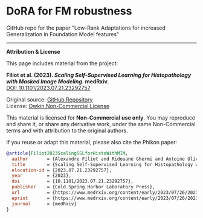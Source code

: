 # DoRA for FM robustness
GitHub repo for the paper "Low-Rank Adaptations for increased Generalization in Foundation Model features"

---
**Attribution & License**

This page includes material from the project:

**Filiot et al. (2023). _Scaling Self-Supervised Learning for Histopathology with Masked Image Modeling_. medRxiv.**  
[DOI: 10.1101/2023.07.21.23292757](https://www.medrxiv.org/content/early/2023/07/26/2023.07.21.23292757)

Original source: [GitHub Repository](https://github.com/owkin/HistoSSLscaling)  
License: [Owkin Non-Commercial License](https://github.com/owkin/HistoSSLscaling/tree/main?tab=License-1-ov-file)

This material is licensed for **Non-Commercial use only**. You may reproduce and share it, or share any derivative work, under the same Non-Commercial terms and with attribution to the original authors.  

If you reuse or adapt this material, please also cite the Phikon paper:  
```bibtex
@article{Filiot2023ScalingSSLforHistoWithMIM,
  author       = {Alexandre Filiot and Ridouane Ghermi and Antoine Olivier and Paul Jacob and Lucas Fidon and Alice Mac Kain and Charlie Saillard and Jean-Baptiste Schiratti},
  title        = {Scaling Self-Supervised Learning for Histopathology with Masked Image Modeling},
  elocation-id = {2023.07.21.23292757},
  year         = {2023},
  doi          = {10.1101/2023.07.21.23292757},
  publisher    = {Cold Spring Harbor Laboratory Press},
  url          = {https://www.medrxiv.org/content/early/2023/07/26/2023.07.21.23292757},
  eprint       = {https://www.medrxiv.org/content/early/2023/07/26/2023.07.21.23292757.full.pdf},
  journal      = {medRxiv}
}

